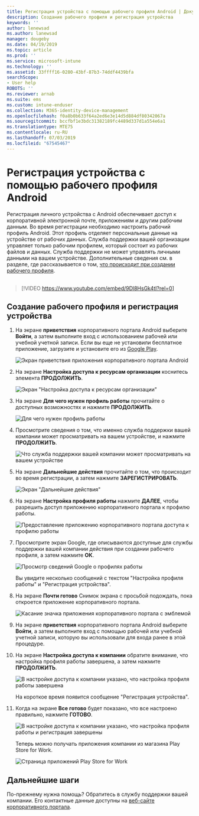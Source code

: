 ```yaml
---
title: Регистрация устройства с помощью рабочего профиля Android | Документация Майкрософт
description: Создание рабочего профиля и регистрация устройства
keywords: ''
author: lenewsad
ms.author: lanewsad
manager: dougeby
ms.date: 04/19/2019
ms.topic: article
ms.prod: ''
ms.service: microsoft-intune
ms.technology: ''
ms.assetid: 33ffff16-0280-43bf-87b3-74ddf4439bfa
searchScope:
- User help
ROBOTS: ''
ms.reviewer: arnab
ms.suite: ems
ms.custom: intune-enduser
ms.collection: M365-identity-device-management
ms.openlocfilehash: f0a8b0b633f64a2ed6e3e14d5d884df80342067a
ms.sourcegitcommit: bccfbf1e3bdc31382189fc4489d337d1a554e6a1
ms.translationtype: MTE75
ms.contentlocale: ru-RU
ms.lasthandoff: 07/03/2019
ms.locfileid: "67545467"
---
```

# <a name="enroll-device-with-android-work-profile"></a>Регистрация устройства с помощью рабочего профиля Android

Регистрация личного устройства с Android обеспечивает доступ к корпоративной электронной почте, приложениям и другим рабочим данным. Во время регистрации необходимо настроить рабочий профиль Android. Этот профиль отделяет персональные данные на устройстве от рабочих данных. Служба поддержки вашей организации управляет только рабочим профилем, который состоит из рабочих файлов и данных. Служба поддержки не может управлять личными данными на вашем устройстве. Дополнительные сведения см. в разделе, где рассказывается о том, [что происходит при создании рабочего профиля](what-happens-when-you-create-a-work-profile-android.md).  
</br>
> [!VIDEO https://www.youtube.com/embed/9Dl8HsGk4tI?rel=0]

## <a name="create-work-profile-and-enroll-device"></a>Создание рабочего профиля и регистрация устройства

1. На экране **приветствия** корпоративного портала Android выберите **Войти**, а затем выполните вход с использованием рабочей или учебной учетной записи. Если вы еще не установили бесплатное приложение, загрузите и установите его из [Google Play](https://play.google.com/store/apps/details?id=com.microsoft.windowsintune.companyportal).

    ![Экран приветствия приложения корпоративного портала Android](./media/and-enroll-0-welcome-screen.png)

2. На экране **Настройка доступа к ресурсам организации** коснитесь элемента **ПРОДОЛЖИТЬ**.

    ![Экран "Настройка доступа к ресурсам организации"](/intune/media/android_cp_enroll_01_1709_new.png)

3. На экране **Для чего нужен профиль работы** прочитайте о доступных возможностях и нажмите **ПРОДОЛЖИТЬ**.

    ![Для чего нужен профиль работы](./media/andr-afw-why-create-a-work-profile.png)

4. Просмотрите сведения о том, что именно служба поддержки вашей компании может просматривать на вашем устройстве, и нажмите **ПРОДОЛЖИТЬ**.

    ![Что служба поддержки вашей компании может просматривать на вашем устройстве](/intune/media/android_cp_enroll_02_after_1710.png)

5. На экране **Дальнейшие действия** прочитайте о том, что происходит во время регистрации, а затем нажмите **ЗАРЕГИСТРИРОВАТЬ**.

    ![Экран "Дальнейшие действия"](/intune/media/android_work_cp_enroll_03_after_1710.png)

6. На экране **Настройка профиля работы** нажмите **ДАЛЕЕ**, чтобы разрешить доступ приложению корпоративного портала к профилю работы.

    ![Предоставление приложению корпоративного портала доступа к профилю работы](./media/andr-afw-tap-next-to-set-up-work-profile.png)

7. Просмотрите экран Google, где описываются доступные для службы поддержки вашей компании действия при создании рабочего профиля, а затем нажмите **ОК**.

    ![Просмотр сведений Google о профилях работы](./media/andr-afw-google-screen-what-it-can-do.png)

    Вы увидите несколько сообщений с текстом "Настройка профиля работы" и "Регистрация устройства".

8. На экране **Почти готово** Снимок экрана с просьбой подождать, пока откроется приложение корпоративного портала.

    ![Касание значка приложения корпоративного портала с эмблемой](./media/andr-afw-tap-work-badged-company-portal-icon2.png)

9. На экране **приветствия** корпоративного портала Android выберите **Войти**, а затем выполните вход с помощью рабочей или учебной учетной записи, которую вы использовали для входа ранее в этой процедуре.

10. На экране **Настройка доступа к компании** обратите внимание, что настройка профиля работы завершена, а затем нажмите **ПРОДОЛЖИТЬ**.

    ![В настройке доступа к компании указано, что настройка профиля работы завершена](./media/andr-afw-work-profile-now-set-up.png)

    На короткое время появится сообщение "Регистрация устройства".

11. Когда на экране **Все готово** будет показано, что все настроено правильно, нажмите **ГОТОВО**.

    ![В настройке доступа к компании указано, что настройка профиля работы и регистрация завершены](/intune/media/android_work_cp_enroll_04_after_1710.png)

    Теперь можно получать приложения компании из магазина Play Store for Work.

    ![Страница приложений Play Store for Work](./media/andr-afw-tap-work-play-store-icon.png)

## <a name="next-steps"></a>Дальнейшие шаги  

По-прежнему нужна помощь? Обратитесь в службу поддержки вашей компании. Его контактные данные доступны на [веб-сайте корпоративного портала](https://go.microsoft.com/fwlink/?linkid=2010980).
